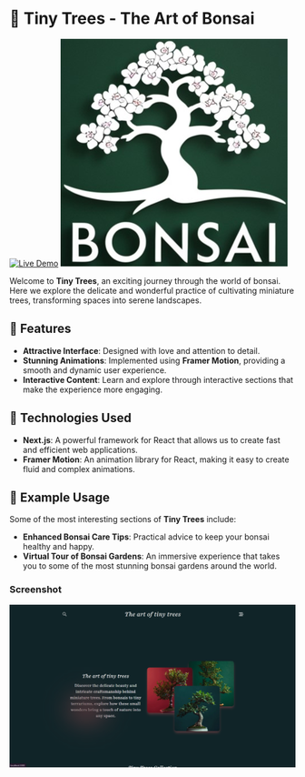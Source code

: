 # 🌳 Tiny Trees - The Art of Bonsai

[![Live Demo](https://img.shields.io/badge/Live%20Demo-View%20on%20Vercel-brightgreen)](https://tiny-trees.vercel.app/)
![Tiny Trees Logo](public/favicon.ico)

Welcome to **Tiny Trees**, an exciting journey through the world of bonsai. Here we explore the delicate and wonderful practice of cultivating miniature trees, transforming spaces into serene landscapes.

## 🚀 Features

- **Attractive Interface**: Designed with love and attention to detail.
- **Stunning Animations**: Implemented using **Framer Motion**, providing a smooth and dynamic user experience.
- **Interactive Content**: Learn and explore through interactive sections that make the experience more engaging.

## 🌱 Technologies Used

- **Next.js**: A powerful framework for React that allows us to create fast and efficient web applications.
- **Framer Motion**: An animation library for React, making it easy to create fluid and complex animations.

## 🎨 Example Usage

Some of the most interesting sections of **Tiny Trees** include:

- **Enhanced Bonsai Care Tips**: Practical advice to keep your bonsai healthy and happy.
- **Virtual Tour of Bonsai Gardens**: An immersive experience that takes you to some of the most stunning bonsai gardens around the world.

### Screenshot

![Tiny Trees Screenshot](public/ScreenShot.png)
